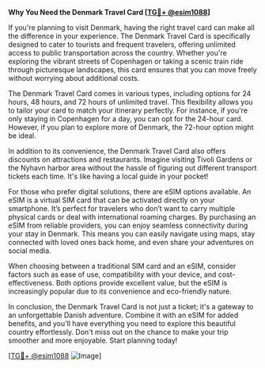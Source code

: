 **Why You Need the Denmark Travel Card [[TG💪+ @esim1088](https://t.me/s/esim1088)]**

If you're planning to visit Denmark, having the right travel card can make all the difference in your experience. The Denmark Travel Card is specifically designed to cater to tourists and frequent travelers, offering unlimited access to public transportation across the country. Whether you're exploring the vibrant streets of Copenhagen or taking a scenic train ride through picturesque landscapes, this card ensures that you can move freely without worrying about additional costs.

The Denmark Travel Card comes in various types, including options for 24 hours, 48 hours, and 72 hours of unlimited travel. This flexibility allows you to tailor your card to match your itinerary perfectly. For instance, if you're only staying in Copenhagen for a day, you can opt for the 24-hour card. However, if you plan to explore more of Denmark, the 72-hour option might be ideal. 

In addition to its convenience, the Denmark Travel Card also offers discounts on attractions and restaurants. Imagine visiting Tivoli Gardens or the Nyhavn harbor area without the hassle of figuring out different transport tickets each time. It's like having a local guide in your pocket!

For those who prefer digital solutions, there are eSIM options available. An eSIM is a virtual SIM card that can be activated directly on your smartphone. It’s perfect for travelers who don’t want to carry multiple physical cards or deal with international roaming charges. By purchasing an eSIM from reliable providers, you can enjoy seamless connectivity during your stay in Denmark. This means you can easily navigate using maps, stay connected with loved ones back home, and even share your adventures on social media.

When choosing between a traditional SIM card and an eSIM, consider factors such as ease of use, compatibility with your device, and cost-effectiveness. Both options provide excellent value, but the eSIM is increasingly popular due to its convenience and eco-friendly nature.

In conclusion, the Denmark Travel Card is not just a ticket; it's a gateway to an unforgettable Danish adventure. Combine it with an eSIM for added benefits, and you'll have everything you need to explore this beautiful country effortlessly. Don't miss out on the chance to make your trip smoother and more enjoyable. Start planning today! 

[[TG💪+ @esim1088](https://t.me/s/esim1088) ![Image](https://i.postimg.cc/Y0z9fWf4/image.png)]